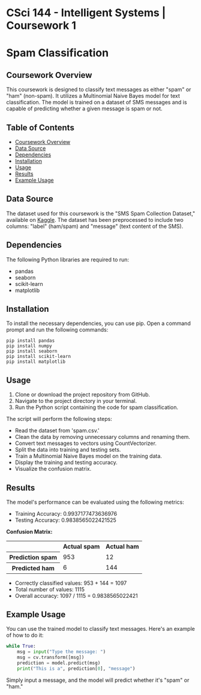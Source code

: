 # CSci 144 - Intelligent Systems | Coursework 1
# Spam Classification

## Coursework Overview
<a id="Coursework-overview"></a>
This coursework is designed to classify text messages as either "spam" or "ham" (non-spam). It utilizes a Multinomial Naive Bayes model for text classification. The model is trained on a dataset of SMS messages and is capable of predicting whether a given message is spam or not.

## Table of Contents
- [Coursework Overview](#coursework-overview)
- [Data Source](#data-source)
- [Dependencies](#dependencies)
- [Installation](#installation)
- [Usage](#usage)
- [Results](#results)
- [Example Usage](#example-usage)

## Data Source
<a id="data-source"></a>
The dataset used for this coursework is the "SMS Spam Collection Dataset," available on [Kaggle](https://www.kaggle.com/datasets/uciml/sms-spam-collection-dataset). The dataset has been preprocessed to include two columns: "label" (ham/spam) and "message" (text content of the SMS).

## Dependencies
<a id="dependencies"></a>
The following Python libraries are required to run:
- pandas
- seaborn
- scikit-learn
- matplotlib

## Installation
<a id="installation"></a>
To install the necessary dependencies, you can use pip. Open a command prompt and run the following commands:
```
pip install pandas
pip install numpy
pip install seaborn
pip install scikit-learn
pip install matplotlib
```

## Usage
<a id="usage"></a>
1. Clone or download the project repository from GitHub.
2. Navigate to the project directory in your terminal.
3. Run the Python script containing the code for spam classification.

The script will perform the following steps:
  - Read the dataset from 'spam.csv.'
  - Clean the data by removing unnecessary columns and renaming them.
  - Convert text messages to vectors using CountVectorizer.
  - Split the data into training and testing sets.
  - Train a Multinomial Naive Bayes model on the training data.
  - Display the training and testing accuracy.
  - Visualize the confusion matrix.


## Results
<a id="results"></a>
The model's performance can be evaluated using the following metrics:
- Training Accuracy: 0.9937177473636976
- Testing Accuracy: 0.9838565022421525

**Confusion Matrix:**

<table>
  <tr>
    <th></th>
    <th>Actual spam</th>
    <th>Actual ham</th>
  </tr>
  <tr>
    <th>Prediction spam</th>
    <td>953</td>
    <td>12</td>
  </tr>
  <tr>
    <th>Predicted ham</th>
    <td>6</td>
    <td>144</td>
  </tr>
</table>

- Correctly classified values: 953 + 144 = 1097
- Total number of values: 1115
- Overall accuracy: 1097 / 1115 = 0.9838565022421

## Example Usage
<a id="example-usage"></a>
You can use the trained model to classify text messages. Here's an example of how to do it:

```python
while True:
    msg = input("Type the message: ")
    msg = cv.transform([msg])
    prediction = model.predict(msg)
    print("This is a", prediction[0], "message")
```
Simply input a message, and the model will predict whether it's "spam" or "ham."



